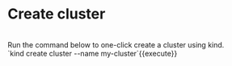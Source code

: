 # Create cluster  
<br>
Run the command below to one-click create a cluster using kind. 
<br>
`kind create cluster --name my-cluster`{{execute}}